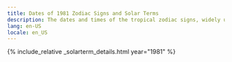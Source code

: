 ```yaml
---
title: Dates of 1981 Zodiac Signs and Solar Terms
description: The dates and times of the tropical zodiac signs, widely used in western astrology, and solar terms of year 1981
lang: en-US
locale: en_US
---
```

{% include_relative _solarterm_details.html year="1981" %}
